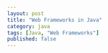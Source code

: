 ```yaml
---
layout: post
title: "Web Frameworks in Java"
category: java
tags: [Java, "Web Frameworks"]
published: false
---
```

